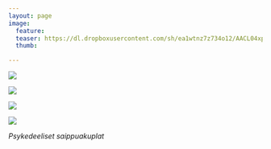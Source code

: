 ```yaml
---
layout: page
image:
  feature:
  teaser: https://dl.dropboxusercontent.com/sh/ea1wtnz7z734o12/AACL04xpPPhYNTEUWW6Qx6Msa/abstraktit-muut/1/DS47653__-245px.jpg
  thumb:

---
```


[![](https://dl.dropboxusercontent.com/sh/ea1wtnz7z734o12/AAA3li33gPPksjjl2KYTwzr0a/abstraktit-muut/1/DS47654_-800px.jpg)](https://dl.dropboxusercontent.com/sh/ea1wtnz7z734o12/AABXuu9tOC0zOxt9wkT5FJcja/abstraktit-muut/1/DS47654_.jpg)

[![](https://dl.dropboxusercontent.com/sh/ea1wtnz7z734o12/AACNTwUi5fy_lnZ8TatZ9ntea/abstraktit-muut/1/DS47654_3-800px.jpg)](https://dl.dropboxusercontent.com/sh/ea1wtnz7z734o12/AAB9AYLOfa8ZaN9b27ddj_pQa/abstraktit-muut/1/DS47654_3.jpg)

[![](https://dl.dropboxusercontent.com/sh/ea1wtnz7z734o12/AACI11NlTskUacpdcnTurGUza/abstraktit-muut/1/DS47653-800px.jpg)](https://dl.dropboxusercontent.com/sh/ea1wtnz7z734o12/AAAxfzthTlU_JFO4kNBfiz-Fa/abstraktit-muut/1/DS47653.jpg)

[![](https://dl.dropboxusercontent.com/sh/ea1wtnz7z734o12/AAA2pdgGJfsz7QiI2W230Xbja/abstraktit-muut/1/DS47654_6-800px.jpg)](https://dl.dropboxusercontent.com/sh/ea1wtnz7z734o12/AABA72cZ7lgCjKRsEtjBygZta/abstraktit-muut/1/DS47654_6.jpg)

*Psykedeeliset saippuakuplat*

